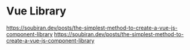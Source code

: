 # Vue Library

https://soubiran.dev/posts/the-simplest-method-to-create-a-vue-js-component-library
https://soubiran.dev/posts/the-simplest-method-to-create-a-vue-js-component-library
